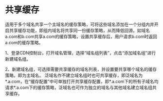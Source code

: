 # 共享缓存

适用于多个域名共享一个主域名的缓存策略，可将这些域名添加在一个分组内并开启共享缓存功能，即组内域名将共享同一份缓存策略，从而降低回源。如域名a.com和b.com共享a.com的缓存策略，设置共享缓存后，用户请求b.com时返回a.com的缓存策略。

1、登录CDN控制台，打开域名管理，选择“域名组列表”，点击“添加域名组”进行新建域名组。

2、新建域名组，可选择需要共享缓存的域名列表，并设置要共享哪个域名的缓存策略，即为主域名。
泛域名作不建立域名组时也可共享缓存，即泛域名为*.a.com，在“缓存配置”中可单独打开共享缓存配置，即*.a.com下的所有子域名均请求*.a.com下的缓存策略，泛域名也可作为独立的域名与其他域名建立域名组共享缓存。
